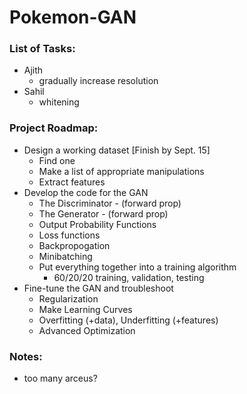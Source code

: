 # Pokemon-GAN
### List of Tasks:
* Ajith
    * gradually increase resolution
* Sahil
    * whitening
### Project Roadmap:
* Design a working dataset [Finish by Sept. 15]
    * Find one
    * Make a list of appropriate manipulations
    * Extract features
 * Develop the code for the GAN
    * The Discriminator - (forward prop)
    * The Generator - (forward prop)
    * Output Probability Functions
    * Loss functions
    * Backpropogation
    * Minibatching
    * Put everything together into a training algorithm 
        * 60/20/20 training, validation, testing
 * Fine-tune the GAN and troubleshoot
    * Regularization
    * Make Learning Curves
    * Overfitting (+data), Underfitting (+features)
    * Advanced Optimization
### Notes:
 * too many arceus?
